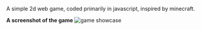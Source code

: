 A simple 2d web game, coded primarily in javascript, inspired by minecraft.

<b>A screenshot of the game</b>
![game showcase](https://github.com/user-attachments/assets/5c554343-b484-416f-8cf6-f15c18a466bf)
